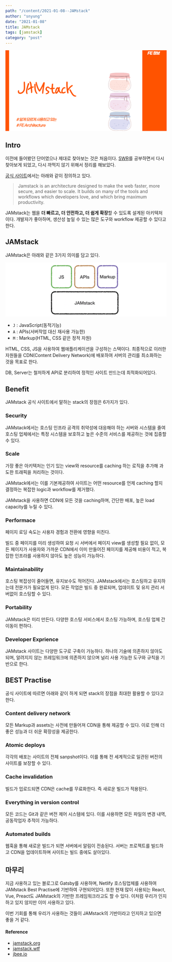 ```yaml
---
path: "/content/2021-01-08--JAMstack"
author: "snyung"
date: "2021-01-08"
title: JAMstack
tags: [jamstack]
category: "post"
---
```


![jamstack_intro](../../assets/jamstack/JAMstack_intro.png)

## Intro

이전에 들어봤던 단어였으나 제대로 찾아보는 것은 처음이다. [SWR](https://swr.vercel.app/)를 공부하면서 다시 찾아보게 되었고, 다시 까먹지 않기 위해서 정리를 해보았다.

[공식 사이트](https://jamstack.org)에서는 아래와 같이 정의하고 있다.

> Jamstack is an architecture designed to make the web faster, more secure, and easier to scale. It builds on many of the tools and workflows which developers love, and which bring maximum productivity.

JAMstack는 웹을 **더 빠르고, 더 안전하고, 더 쉽게 확장**할 수 있도록 설계된 아키텍처이다. 개발자가 좋아하며, 생산성 높일 수 있는 많은 도구와 workflow 제공할 수 있다고 한다.

## JAMstack

JAMstack은 아래와 같은 3가지 의미를 담고 있다.

![JAMstack](../../assets/jamstack/JAMstack.png)

- `J` : JavaScript(동적기능)
- `A` : APIs(서버작업 대신 재사용 가능한)
- `M` : Markup(HTML, CSS 같은 정적 자원)

HTML, CSS, JS을 사용하여 웹애플리케이션을 구성하는 스택이다. 최종적으로 이러한 자원들을 CDN(Content Delivery Network)에 배포하여 서버의 관리를 최소화하는 것을 목표로 한다.

DB, Server는 철저하게 API로 분리하여 정적인 사이트 만드는데 최적화되어있다.

## Benefit

JAMstack 공식 사이트에서 말하는 stack의 장점은 6가지가 있다.

### Security

JAMstack에서는 호스팅 인프라 공격의 취약성에 대응해야 하는 서버와 시스템을 줄여 호스팅 업체에서는 특정 시스템을 보호하고 높은 수준의 서비스를 제공하는 것에 집중할 수 있다.

### Scale

가장 좋은 아키텍처는 인기 있는 view와 resource를 caching 하는 로직을 추가해 과도한 트래픽을 처리하는 것이다.

JAMstack에서는 이를 기본제공하여 사이트는 어떤 resource를 언제 caching 할지 결정하는 복잡한 logic과 workflow를 제거했다.

JAMstack을 사용하면 CDN에 모든 것을 caching하며, 간단한 배포, 높은 load capacity를 누릴 수 있다.

### Performace

페이지 로딩 속도는 사용자 경험과 전환에 영향을 미친다.

빌드 중 페이지를 미리 생성하여 요청 시 서버에서 페이지 view를 생성할 필요 없이, 모든 페이지가 사용자와 가까운 CDN에서 이미 만들어진 페이지를 제공해 비용이 적고, 복잡한 인프라를 사용하지 않아도 높은 성능이 가능하다.

### Maintainability

호스팅 복잡성이 줄어들면, 유지보수도 적어진다. JAMstack에서는 호스팅하고 유지하는데 전문가가 필요없게 된다. 모든 작업은 빌드 중 완료되며, 업데이트 및 유지 관리 서버없이 호스팅할 수 있다.

### Portability

JAMstack은 미리 만든다. 다양한 호스팅 서비스에서 호스팅 가능하며, 호스팅 업체 간 이동이 편하다.

### Developer Exprience

JAMstack 사이트는 다양한 도구로 구축이 가능하다. 하나의 기술에 의존하지 않아도 되며, 알려지지 않는 프레임워크에 의존하지 않으며 널리 사용 가능한 도구와 규칙을 기반으로 한다.

## BEST Practise

공식 사이트에 따르면 아래와 같이 하게 되면 stack의 장점을 최대한 활용할 수 있다고 한다.

### Content delivery network

모든 Markup과 assets는 사전에 만들어져 CDN을 통해 제공할 수 있다. 이로 인해 더 좋은 성능과 더 쉬운 확장성을 제공한다.

### Atomic deploys

각각의 배포는 사이트의 전체 sanpshot이다. 이를 통해 전 세계적으로 일관된 버전의 사이트를 보장할 수 있다.

### Cache invalidation

빌드가 업로드되면 CDN은 cache를 무료화한다. 즉 새로운 빌드가 적용된다.

### Everything in version control

모든 코드는 Git과 같은 버전 제어 시스템에 있다. 이를 사용하면 모든 파일의 변경 내역, 공동작업자 추적이 가능하다.

### Automated builds

웹훅을 통해 새로운 빌드가 되면 서버에서 알림이 전송된다. 서버는 프로젝트를 빌드하고 CDN을 업데이트하며 사이트는 빌드 중에도 살아있다.

## 마무리

지금 사용하고 있는 블로그로 Gatsby를 사용하며, Netlify 호스팅업체를 사용하여 JAMstack Best Practise에 기반하여 구현되어있다. 또한 현재 많이 사용되는 React, Vue, Preact도 JAMstack의 기반한 프레임워크라고도 할 수 있다. 이처럼 우리가 인지하고 있지 않지만 이미 사용하고 있다. 

이번 기회를 통해 우리가 사용하는 것들이 JAMstack의 기반이라고 인지하고 있으면 좋을 거 같다.

#### Reference

- [jamstack.org](https://jamstack.org/)
- [jamstack.wtf](https://jamstack.wtf/#what-is-jamstack)
- [jbee.io](https://jbee.io/web/jam-stack/)


